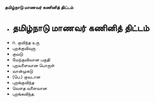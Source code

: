 **தமிழ்நாடு மாணவர் கணினித் திட்டம்**
- # தமிழ்நாடு மாணவர் கணினித் திட்டம்
- n. குவிந்த உரு
- புறக்குவிவுரு
- குவடு
- மேற்குவிவான பகுதி
- புறவளைவான பொருள்
- வான்முகடு
- (பெ.) குவடான
- புறங்குவிந்த
- வௌத வளைவான
- புறங்கவிந்த.

